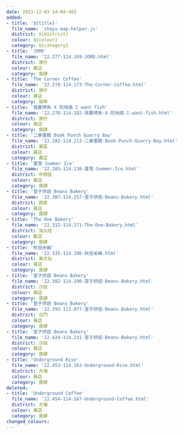 ```yaml
---
date: 2023-12-03 14:04:48Z
added:
- title: '${title}'
  file_name: 'shops-map-helper.js'
  district: ${district}
  colour: ${colour}
  category: ${category}
- title: 'JOMO'
  file_name: '22.277-114.169-JOMO.html'
  district: 灣仔
  colour: 黃店
  category: 食肆
- title: 'The Corner Coffee'
  file_name: '22.278-114.173-The-Corner-Coffee.html'
  district: 灣仔
  colour: 黃店
  category: 咖啡
- title: '我要烤魚 X 陀地燒 I want fish'
  file_name: '22.278-114.182-我要烤魚-X-陀地燒-I-want-fish.html'
  district: 灣仔
  colour: 黃店
  category: 食肆
- title: '二拳書館 Book Punch Quarry Bay'
  file_name: '22.282-114.213-二拳書館-Book-Punch-Quarry-Bay.html'
  district: 東區
  colour: 黃店
  category: 書店
- title: '夏雪 Summer Ice'
  file_name: '22.283-114.130-夏雪-Summer-Ice.html'
  district: 中西區
  colour: 黃店
  category: 食肆
- title: '荳子烘焙 Beans Bakery'
  file_name: '22.307-114.257-荳子烘焙-Beans-Bakery.html'
  district: 西貢
  colour: 黃店
  category: 食肆
- title: 'The One Bakery'
  file_name: '22.312-114.171-The-One-Bakery.html'
  district: 油尖旺
  colour: 藍店
  category: 食肆
- title: '秋拾米線'
  file_name: '22.335-114.196-秋拾米線.html'
  district: 黃大仙
  colour: 黃店
  category: 食肆
- title: '荳子烘焙 Beans Bakery'
  file_name: '22.382-114.190-荳子烘焙-Beans-Bakery.html'
  district: 沙田
  colour: 黃店
  category: 食肆
- title: '荳子烘焙 Beans Bakery'
  file_name: '22.393-113.977-荳子烘焙-Beans-Bakery.html'
  district: 屯門
  colour: 黃店
  category: 食肆
- title: '荳子烘焙 Beans Bakery'
  file_name: '22.424-114.231-荳子烘焙-Beans-Bakery.html'
  district: 沙田
  colour: 黃店
  category: 食肆
- title: 'Underground Rise'
  file_name: '22.453-114.163-Underground-Rise.html'
  district: 大埔
  colour: 黃店
  category: 食肆
deleted:
- title: 'Underground Coffee'
  file_name: '22.454-114.167-Underground-Coffee.html'
  district: 大埔
  colour: 黃店
  category: 食肆
changed_colours:
---
```

